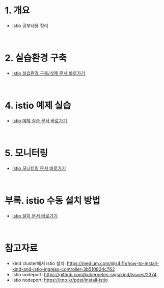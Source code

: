 # 1. 개요
* istio 공부내용 정리

<br>

# 2. 실습환경 구축
* [istio 실습환경 구축/삭제 문서 바로가기](./install-istio.md)


<br>

# 4. istio 예제 실습
* [istio 예제 실습 문서 바로가기](./istio-example.md)

<br>

# 5. 모니터링
* [istio 모니터링 문서 바로가기](./istio-monitor.md)

<br>

# 부록. istio 수동 설치 방법
* [istio 설치 문서 바로가기](./manifests/install-istio/README.md)

<br>

# 참고자료
* kind cluster에서 istio 설치: https://medium.com/@s4l1h/how-to-install-kind-and-istio-ingress-controller-3b510834c762
* istio nodeport: https://github.com/kubernetes-sigs/kind/issues/2374
* istio nodeport: https://itnp.kr/post/install-istio
